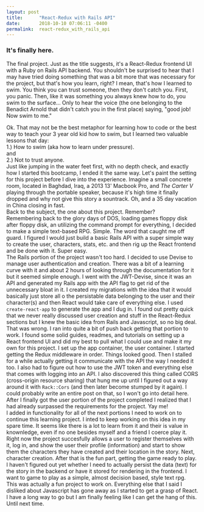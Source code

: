 ```yaml
---
layout: post
title:      "React-Redux with Rails API"
date:       2018-10-10 07:06:11 -0400
permalink:  react-redux_with_rails_api
---
```



### It's finally here.
The final project. Just as the title suggests, it's a React-Redux frontend UI with a Ruby on Rails API backend. You shouldn't be surprised to hear that I may have tried doing something that was a bit more that was necessary for the project, but that's how you learn, right? I mean, that's how I learned to swim. You think you can trust someone, then they don't catch you. First, you panic. Then, like it was something you always knew how to do, you swim to the surface... Only to hear the voice (the one belonging to the Benadict Arnold that didn't catch you in the first place) saying, "good job! Now swim to me."  

Ok. That may not be the best metaphor for learning how to code or the best way to teach your 3 year old kid how to swim, but I learned two valuable lessons that day:   
1.) How to swim (aka how to learn under pressure).  
and  
2.) Not to trust anyone.  
Just like jumping in the water feet first, with no depth check, and exactly how I started this bootcamp, I ended it the same way. Let's paint the setting for this project before I dive into the experience. Imagine a small concrete room, located in Baghdad, Iraq, a 2013 13' Macbook Pro, and *The Carter V* playing through the portable speaker, because it's high time it finally dropped and why not give this story a sountrack. Oh, and a 35 day vacation in China closing in fast.  
Back to the subject, the one about this project. Remember?  
Remembering back to the glory days of DOS, loading games floppy disk after floppy disk, an utilizing the command prompt for everything, I decided to make a simple text-based RPG. Simple. The word that caught me off guard. I figured I would just build a basic Rails API with a super simple way to create the user, characters, stats, etc. and then rig up the React frontend and be done with it. Super easy.   
The Rails portion of the project wasn't too hard. I decided to use Devise to manage user authentication and creation. There was a bit of a learning curve with it and about 2 hours of looking through the documentation for it but it seemed simple enough. I went with the JWT-Devise, since it was an API and generated my Rails app with the API flag to get rid of the unnecessary bloat in it. I created my migrations with the idea that it would basically just store all o the persistable data belonging to the user and their character(s) and then React would take care of everything else.
I used `create-react-app` to generate the app and I dug in. I found out pretty quick that we never really discussed user creation and stuff in the React-Redux sections but I knew the basic idea from Rails and Javascript, so no big deal. That was wrong. I ran into quite a bit of push back getting that portion to work. I found some solid guides, readmes, and tutorials on setting up a React frontend UI and did my best to pull what I could use and make it my own for this project. I set up the app container, the user container. I started getting the Redux middleware in order. Things looked good. Then I stalled for a while actually getting it communicate with the API the way I needed it too. I also had to figure out how to use the JWT token and everything else that comes with logging into an API. I also discovered this thing called CORS (cross-origin resource sharing) that hung me up until I figured out a way around it with `Rack::Cors` (and then later become stumped by it again). I could probably write an entire post on that, so I won't go into detail here.
After I finally got the user portion of the project completed I realized that I had already surpassed the requirements for the project. Yay me!  
I added in functionality for all of the next portions I need to work on to continue this learning project. I inted to keep working on this idea in my spare time. It seems like there is a lot to learn from it and their is value in knownledge, even if no one besides myself and a friend I coerce play it. Right now the project succesfully allows a user to register themselves with it, log in, and show the user their profile (information) and start to show them the characters they have created and their location in the story. Next, character creation. After that is the fun part, getting the game ready to play. I haven't figured out yet whether I need to actually persist the data (text) for the story in the backend or have it stored for rendering in the frontend. I want to game to play as a simple, almost decision based, style text rpg.   
This was actually a fun project to work on. Everything else that I said I disliked about Javascript has gone away as I started to get a grasp of React. I have a long way to go but I am finally feeling like I can get the hang of this.  
Until next time.

